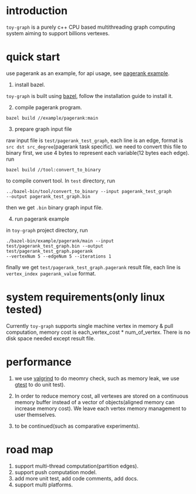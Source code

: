 # introduction

`toy-graph` is a purely c++ CPU based multithreading graph computing system
aiming to support billions vertexes.

# quick start

use pagerank as an example, for api usage, see [pagerank example](https://github.com/suiyuan2009/toy-graph/blob/master/example/pagerank/main.cc).

1. install bazel.

`toy-graph` is built using [bazel](https://bazel.build/versions/master/docs/install.html),
follow the installation guide to install it.

2. compile pagerank program.

```
bazel build //example/pagerank:main
```

3. prepare graph input file

raw input file is `test/pagerank_test_graph`, each line is an edge, format is
`src dst src_degree`(pagerank task specific). we need to convert this file to
binary first, we use 4 bytes to represent each variable(12 bytes each edge). run
```
bazel build //tool:convert_to_binary
```
to compile convert tool. In `test`
directory, run
```
../bazel-bin/tool/convert_to_binary --input pagerank_test_graph
--output pagerank_test_graph.bin
```
then we get `.bin` binary graph input file.

4. run pagerank example

in `toy-graph` project directory, run
```
./bazel-bin/example/pagerank/main --input
test/pagerank_test_graph.bin --output test/pagerank_test_graph.pagerank
--vertexNum 5 --edgeNum 5 --iterations 1
```
finally we get
`test/pagerank_test_graph.pagerank` result file, each line is
`vertex_index pagerank_value` format.

# system requirements(only linux tested)

Currently `toy-graph` supports single machine vertex in memory & pull
computation, memory cost is each_vertex_cost * num_of_vertex. There is no disk
space needed except result file.

# performance

1. we use [valgrind](http://valgrind.org/docs/manual/quick-start.html) to do
meomry check, such as memory leak, we use [gtest](https://github.com/google/googletest)
to do unit test).

2. In order to reduce memory cost, all vertexes are stored on a continuous memory
buffer instead of a vector of objects(aligned memory can increase memory cost).
We leave each vertex memory management to user themselves.

3. to be continued(such as comparative experiments).

# road map

1. support multi-thread computation(partition edges).
2. support push computation model.
3. add more unit test, add code comments, add docs.
4. support multi platforms.
